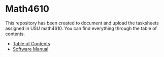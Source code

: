 # Math4610

This repository has been created to document and upload the tasksheets assigned in USU math4610.
You can find everything through the table of contents.



* [Table of Contents](TableOfContents.md)
* [Software Manual](softwaremanual/README.md)



